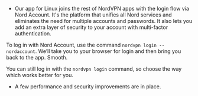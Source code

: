 * Our app for Linux joins the rest of NordVPN apps with the login flow via Nord Account. It's the platform that unifies all Nord services and eliminates the need for multiple accounts and passwords. It also lets you add an extra layer of security to your account with multi-factor authentication.

To log in with Nord Account, use the command `nordvpn login --nordaccount`. We’ll take you to your browser for login and then bring you back to the app. Smooth.

You can still log in with the `nordvpn login` command, so choose the way which works better for you.

* A few performance and security improvements are in place.
